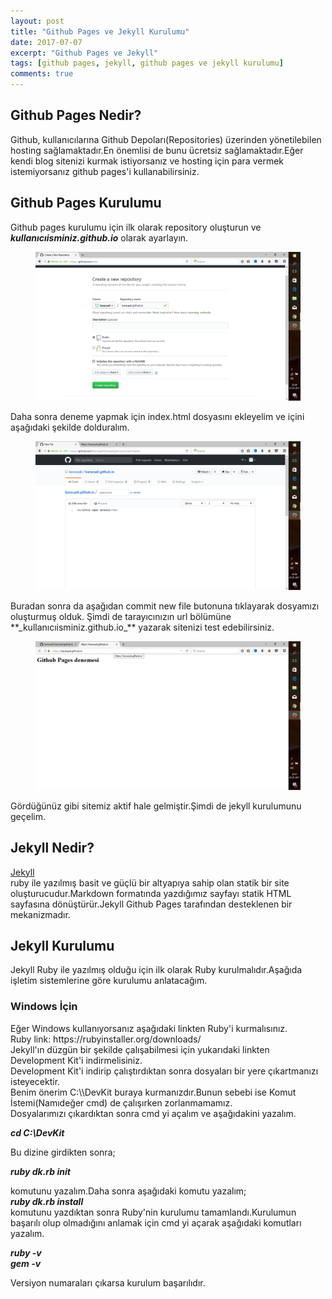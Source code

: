```yaml
---
layout: post
title: "Github Pages ve Jekyll Kurulumu"
date: 2017-07-07
excerpt: "Github Pages ve Jekyll"
tags: [github pages, jekyll, github pages ve jekyll kurulumu]
comments: true
---
```

## **Github Pages Nedir?**

Github, kullanıcılarına Github Depoları(Repositories) üzerinden yönetilebilen hosting sağlamaktadır.En önemlisi de bunu ücretsiz sağlamaktadır.Eğer kendi blog sitenizi kurmak istiyorsanız ve hosting için para vermek istemiyorsanız github pages'i kullanabilirsiniz.

## **Github Pages Kurulumu**

Github pages kurulumu için ilk olarak repository oluşturun ve **_kullanıcıisminiz.github.io_** olarak ayarlayın.

<figure>
   <a href="/assets/img/github pages.png">
   <img src="/assets/img/github pages.png"></a>
</figure>
 
Daha sonra deneme yapmak için index.html dosyasını ekleyelim ve içini aşağıdaki şekilde dolduralım.
<figure>
    <a href="/assets/img/index.png"><img                                           
    src="/assets/img/index.png"></a>
</figure>
Buradan sonra da aşağıdan commit new file butonuna tıklayarak dosyamızı oluşturmuş olduk.
Şimdi de tarayıcınızın url bölümüne **_kullanıcıisminiz.github.io_** yazarak sitenizi test edebilirsiniz.
<figure>
   <a href="/assets/img/dsadadasdas.png"><img
   src="/assets/img/dsadadasdas.png"></a>
</figure>
Gördüğünüz gibi sitemiz aktif hale gelmiştir.Şimdi de jekyll kurulumunu geçelim.

<h2>Jekyll Nedir?</h2>

<figcaption><a href="https://jekyllrb.com/">Jekyll</a></figcaption> ruby ile yazılmış basit ve güçlü bir altyapıya sahip olan statik bir site oluşturucudur.Markdown formatında yazdığımız sayfayı statik HTML sayfasına dönüştürür.Jekyll Github Pages tarafından desteklenen bir mekanizmadır.

<h2>Jekyll Kurulumu</h2>

Jekyll Ruby ile yazılmış olduğu için ilk olarak Ruby kurulmalıdır.Aşağıda işletim sistemlerine göre kurulumu anlatacağım.

<h3>Windows İçin</h3>
<section>
<p>
   Eğer Windows kullanıyorsanız aşağıdaki linkten Ruby'i kurmalısınız.<br>
   Ruby link: https://rubyinstaller.org/downloads/<br>
   Jekyll'ın düzgün bir şekilde çalışabilmesi için yukarıdaki linkten Development Kit'i indirmelisiniz.<br>
   Development Kit'i indirip çalıştırdıktan sonra dosyaları bir yere çıkartmanızı isteyecektir.<br>
   Benim önerim C:\\DevKit buraya kurmanızdır.Bunun sebebi ise Komut İstemi(Namıdeğer cmd) de çalışırken zorlanmamamız.<br>
   Dosyalarımızı çıkardıktan sonra cmd yi açalım ve aşağıdakini yazalım.<br>

<b><i>cd C:\\DevKit</i></b><br>

Bu dizine girdikten sonra;<br>

<b><i>ruby dk.rb init</i></b><br>

komutunu yazalım.Daha sonra aşağıdaki komutu yazalım;<br>
<b><i>ruby dk.rb install</i></b><br>
komutunu yazdıktan sonra Ruby'nin kurulumu tamamlandı.Kurulumun başarılı olup olmadığını anlamak için cmd yi açarak aşağıdaki komutları yazalım.<br>

<b><i>ruby -v</i></b><br>
<b><i>gem -v</i></b><br>


Versiyon numaraları çıkarsa kurulum başarılıdır.


